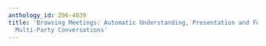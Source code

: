 ```yaml
---
anthology_id: Z06-4039
title: 'Browsing Meetings: Automatic Understanding, Presentation and Feedback for
  Multi-Party Conversations'
---
```

